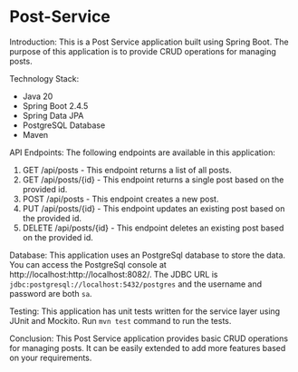 # Post-Service
Introduction:
This is a Post Service application built using Spring Boot. The purpose of this application is to provide CRUD operations for managing posts.

Technology Stack:
- Java 20
- Spring Boot 2.4.5
- Spring Data JPA
- PostgreSQL Database
- Maven


API Endpoints:
The following endpoints are available in this application:

1. GET /api/posts - This endpoint returns a list of all posts.
2. GET /api/posts/{id} - This endpoint returns a single post based on the provided id.
3. POST /api/posts - This endpoint creates a new post.
4. PUT /api/posts/{id} - This endpoint updates an existing post based on the provided id.
5. DELETE /api/posts/{id} - This endpoint deletes an existing post based on the provided id.

Database:
This application uses an PostgreSql database to store the data. You can access the PostgreSql console at http://localhost:http://localhost:8082/. The JDBC URL is `jdbc:postgresql://localhost:5432/postgres` and the username and password are both `sa`.

Testing:
This application has unit tests written for the service layer using JUnit and Mockito. Run `mvn test` command to run the tests.

Conclusion:
This Post Service application provides basic CRUD operations for managing posts. It can be easily extended to add more features based on your requirements.
